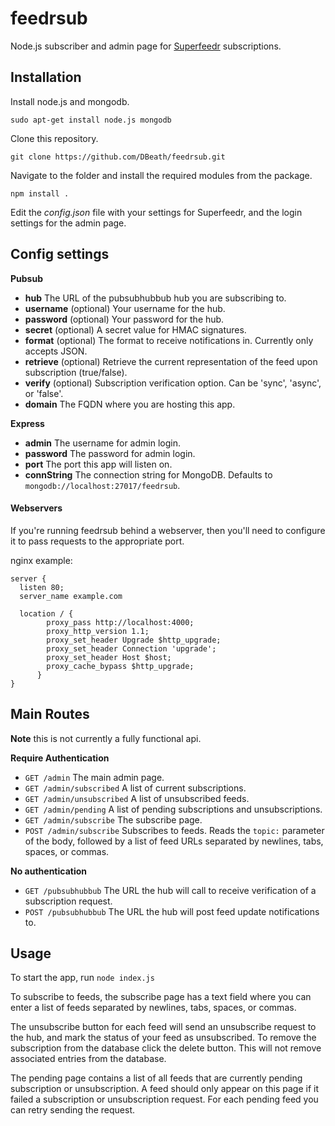 feedrsub
========

Node.js subscriber and admin page for [Superfeedr](http://superfeedr.com/) subscriptions.

## Installation
Install node.js and mongodb.

	sudo apt-get install node.js mongodb

Clone this repository.

	git clone https://github.com/DBeath/feedrsub.git

Navigate to the folder and install the required modules from the package.

	npm install .

Edit the _config.json_ file with your settings for Superfeedr, and the login settings for the admin page.

## Config settings

**Pubsub**
* **hub** The URL of the pubsubhubbub hub you are subscribing to.
* **username** (optional) Your username for the hub.
* **password** (optional) Your password for the hub.
* **secret** (optional) A secret value for HMAC signatures.
* **format** (optional) The format to receive notifications in. Currently only accepts JSON.
* **retrieve** (optional) Retrieve the current representation of the feed upon subscription (true/false).
* **verify** (optional) Subscription verification option. Can be 'sync', 'async', or 'false'.
* **domain** The FQDN where you are hosting this app.

**Express**
* **admin** The username for admin login.
* **password** The password for admin login.
* **port** The port this app will listen on.
* **connString** The connection string for MongoDB. Defaults to ```mongodb://localhost:27017/feedrsub```.

#### Webservers
If you're running feedrsub behind a webserver, then you'll need to configure it to pass requests to the appropriate port.

nginx example:

	server {
	  listen 80;
	  server_name example.com 

	  location / {
            proxy_pass http://localhost:4000;
            proxy_http_version 1.1;
            proxy_set_header Upgrade $http_upgrade;
            proxy_set_header Connection 'upgrade';
            proxy_set_header Host $host;
            proxy_cache_bypass $http_upgrade;
          }
	}

## Main Routes
**Note** this is not currently a fully functional api.

**Require Authentication**
* ```GET /admin``` The main admin page.
* ```GET /admin/subscribed``` A list of current subscriptions.
* ```GET /admin/unsubscribed``` A list of unsubscribed feeds.
* ```GET /admin/pending``` A list of pending subscriptions and unsubscriptions.
* ```GET /admin/subscribe``` The subscribe page.
* ```POST /admin/subscribe``` Subscribes to feeds. Reads the ```topic:``` parameter of the body, followed by a list of feed URLs separated by newlines, tabs, spaces, or commas.

**No authentication**
* ```GET /pubsubhubbub``` The URL the hub will call to receive verification of a subscription request.
* ```POST /pubsubhubbub``` The URL the hub will post feed update notifications to.

## Usage
To start the app, run ```node index.js```

To subscribe to feeds, the subscribe page has a text field where you can enter a list of feeds separated by newlines, tabs, spaces, or commas.

The unsubscribe button for each feed will send an unsubscribe request to the hub, and mark the status of your feed as unsubscribed. To remove the subscription from the database click the delete button. This will not remove associated entries from the database.

The pending page contains a list of all feeds that are currently pending subscription or unsubscription. A feed should only appear on this page if it failed a subscription or unsubscription request. For each pending feed you can retry sending the request.
